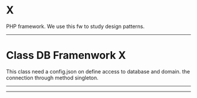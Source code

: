 # X
PHP framework. We use this fw to study design patterns. 


***
# Class DB Framenwork X

This class need a config.json on define access to database and domain. the connection through method singleton.

***

***